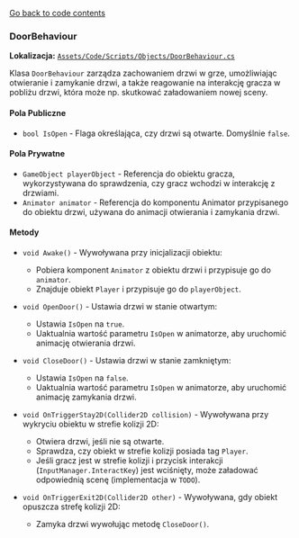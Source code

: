 [Go back to code contents](../../codeContents.md)

### DoorBehaviour

**Lokalizacja:** [`Assets/Code/Scripts/Objects/DoorBehaviour.cs`](../../../Assets/Code/Scripts/Objects/DoorBehaviour.cs)

Klasa `DoorBehaviour` zarządza zachowaniem drzwi w grze, umożliwiając otwieranie i zamykanie drzwi, a także reagowanie na interakcję gracza w pobliżu drzwi, która może np. skutkować załadowaniem nowej sceny.

#### Pola Publiczne

- `bool IsOpen` - Flaga określająca, czy drzwi są otwarte. Domyślnie `false`.

#### Pola Prywatne

- `GameObject playerObject` - Referencja do obiektu gracza, wykorzystywana do sprawdzenia, czy gracz wchodzi w interakcję z drzwiami.
- `Animator animator` - Referencja do komponentu Animator przypisanego do obiektu drzwi, używana do animacji otwierania i zamykania drzwi.

#### Metody

- `void Awake()` - Wywoływana przy inicjalizacji obiektu:
    - Pobiera komponent `Animator` z obiektu drzwi i przypisuje go do `animator`.
    - Znajduje obiekt `Player` i przypisuje go do `playerObject`.

- `void OpenDoor()` - Ustawia drzwi w stanie otwartym:
    - Ustawia `IsOpen` na `true`.
    - Uaktualnia wartość parametru `IsOpen` w animatorze, aby uruchomić animację otwierania drzwi.

- `void CloseDoor()` - Ustawia drzwi w stanie zamkniętym:
    - Ustawia `IsOpen` na `false`.
    - Uaktualnia wartość parametru `IsOpen` w animatorze, aby uruchomić animację zamykania drzwi.

- `void OnTriggerStay2D(Collider2D collision)` - Wywoływana przy wykryciu obiektu w strefie kolizji 2D:
    - Otwiera drzwi, jeśli nie są otwarte.
    - Sprawdza, czy obiekt w strefie kolizji posiada tag `Player`.
    - Jeśli gracz jest w strefie kolizji i przycisk interakcji (`InputManager.InteractKey`) jest wciśnięty, może załadować odpowiednią scenę (implementacja w `TODO`).

- `void OnTriggerExit2D(Collider2D other)` - Wywoływana, gdy obiekt opuszcza strefę kolizji 2D:
    - Zamyka drzwi wywołując metodę `CloseDoor()`.
